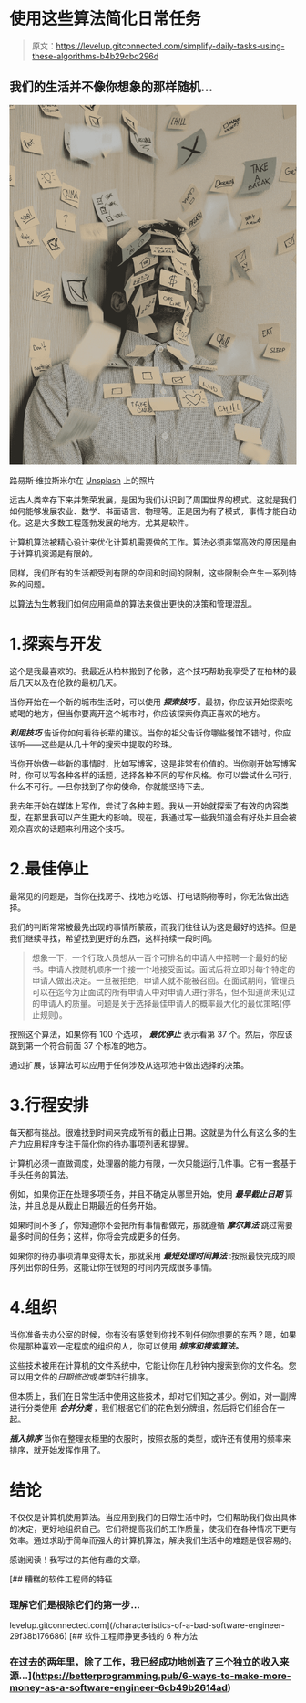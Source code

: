 # 使用这些算法简化日常任务

> 原文：<https://levelup.gitconnected.com/simplify-daily-tasks-using-these-algorithms-b4b29cbd296d>

## 我们的生活并不像你想象的那样随机…

![](img/34f5a488e295c6372e08d741938cc46b.png)

路易斯·维拉斯米尔在 [Unsplash](https://unsplash.com?utm_source=medium&utm_medium=referral) 上的照片

远古人类幸存下来并繁荣发展，是因为我们认识到了周围世界的模式。这就是我们如何能够发展农业、数学、书面语言、物理等。正是因为有了模式，事情才能自动化。这是大多数工程蓬勃发展的地方。尤其是软件。

计算机算法被精心设计来优化计算机需要做的工作。算法必须非常高效的原因是由于计算机资源是有限的。

同样，我们所有的生活都受到有限的空间和时间的限制，这些限制会产生一系列特殊的问题。

[以算法为生](https://g.co/kgs/d4vYse)教我们如何应用简单的算法来做出更快的决策和管理混乱。

# 1.探索与开发

这个是我最喜欢的。我最近从柏林搬到了伦敦，这个技巧帮助我享受了在柏林的最后几天以及在伦敦的最初几天。

当你开始在一个新的城市生活时，可以使用 ***探索技巧*** 。最初，你应该开始探索吃或喝的地方，但当你要离开这个城市时，你应该探索你真正喜欢的地方。

***利用技巧*** 告诉你如何看待长辈的建议。当你的祖父告诉你哪些餐馆不错时，你应该听——这些是从几十年的搜索中提取的珍珠。

当你开始做一些新的事情时，比如写博客，这是非常有价值的。当你刚开始写博客时，你可以写各种各样的话题，选择各种不同的写作风格。你可以尝试什么可行，什么不可行。一旦你找到了你的使命，你就能坚持下去。

我去年开始在媒体上写作，尝试了各种主题。我从一开始就探索了有效的内容类型，在那里我可以产生更大的影响。现在，我通过写一些我知道会有好处并且会被观众喜欢的话题来利用这个技巧。

# 2.最佳停止

最常见的问题是，当你在找房子、找地方吃饭、打电话购物等时，你无法做出选择。

我们的判断常常被最先出现的事情所蒙蔽，而我们往往认为这是最好的选择。但是我们继续寻找，希望找到更好的东西，这样持续一段时间。

> 想象一下，一个行政人员想从一百个可排名的申请人中招聘一个最好的秘书。申请人按随机顺序一个接一个地接受面试。面试后将立即对每个特定的申请人做出决定。一旦被拒绝，申请人就不能被召回。在面试期间，管理员可以在迄今为止面试的所有申请人中对申请人进行排名，但不知道尚未见过的申请人的质量。问题是关于选择最佳申请人的概率最大化的最优策略(停止规则)。

按照这个算法，如果你有 100 个选项， ***最优停止*** 表示看第 37 个。然后，你应该跳到第一个符合前面 37 个标准的地方。

通过扩展，该算法可以应用于任何涉及从选项池中做出选择的决策。

# 3.行程安排

每天都有挑战。很难找到时间来完成所有的截止日期。这就是为什么有这么多的生产力应用程序专注于简化你的待办事项列表和提醒。

计算机必须一直做调度，处理器的能力有限，一次只能运行几件事。它有一套基于手头任务的算法。

例如，如果你正在处理多项任务，并且不确定从哪里开始，使用 ***最早截止日期*** 算法，并且总是从截止日期最近的任务开始。

如果时间不多了，你知道你不会把所有事情都做完，那就遵循 ***摩尔算法*** 跳过需要最多时间的任务；这样，你将会完成更多的任务。

如果你的待办事项清单变得太长，那就采用 ***最短处理时间算法*** :按照最快完成的顺序列出你的任务。这能让你在很短的时间内完成很多事情。

# 4.组织

当你准备去办公室的时候，你有没有感觉到你找不到任何你想要的东西？嗯，如果你是那种喜欢一定程度的组织的人，你可以使用 ***排序和搜索算法。***

这些技术被用在计算机的文件系统中，它能让你在几秒钟内搜索到你的文件名。您可以用文件的*日期修改*或*类型*进行排序。

但本质上，我们在日常生活中使用这些技术，却对它们知之甚少。例如，对一副牌进行分类使用 ***合并分类*** ，我们根据它们的花色划分牌组，然后将它们组合在一起。

***插入排序*** 当你在整理衣柜里的衣服时，按照衣服的类型，或许还有使用的频率来排序，就开始发挥作用了。

# 结论

不仅仅是计算机使用算法。当应用到我们的日常生活中时，它们帮助我们做出具体的决定，更好地组织自己。它们将提高我们的工作质量，使我们在各种情况下更有效率。通过求助于简单而强大的计算机算法，解决我们生活中的难题是很容易的。

感谢阅读！我写过的其他有趣的文章。

[](/characteristics-of-a-bad-software-engineer-29f38b176686) [## 糟糕的软件工程师的特征

### 理解它们是根除它们的第一步…

levelup.gitconnected.com](/characteristics-of-a-bad-software-engineer-29f38b176686) [](https://betterprogramming.pub/6-ways-to-make-more-money-as-a-software-engineer-6cb49b2614ad) [## 软件工程师挣更多钱的 6 种方法

### 在过去的两年里，除了工作，我已经成功地创造了三个独立的收入来源…](https://betterprogramming.pub/6-ways-to-make-more-money-as-a-software-engineer-6cb49b2614ad)